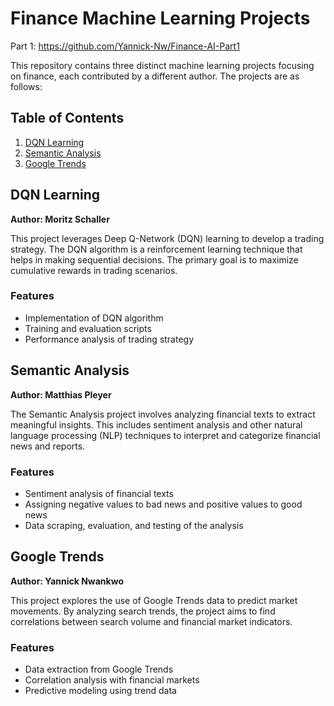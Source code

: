 # Finance Machine Learning Projects

Part 1: https://github.com/Yannick-Nw/Finance-AI-Part1

This repository contains three distinct machine learning projects focusing on finance, each contributed by a different author. The projects are as follows:

## Table of Contents
1. [DQN Learning](#dqn-learning)
2. [Semantic Analysis](#semantic-analysis)
3. [Google Trends](#google-trends)

## DQN Learning
**Author: Moritz Schaller**

This project leverages Deep Q-Network (DQN) learning to develop a trading strategy. The DQN algorithm is a reinforcement learning technique that helps in making sequential decisions. The primary goal is to maximize cumulative rewards in trading scenarios.

### Features
- Implementation of DQN algorithm
- Training and evaluation scripts
- Performance analysis of trading strategy

## Semantic Analysis
**Author: Matthias Pleyer**

The Semantic Analysis project involves analyzing financial texts to extract meaningful insights. This includes sentiment analysis and other natural language processing (NLP) techniques to interpret and categorize financial news and reports.

### Features
- Sentiment analysis of financial texts
- Assigning negative values to bad news and positive values to good news
- Data scraping, evaluation, and testing of the analysis

## Google Trends
**Author: Yannick Nwankwo**

This project explores the use of Google Trends data to predict market movements. By analyzing search trends, the project aims to find correlations between search volume and financial market indicators.

### Features
- Data extraction from Google Trends
- Correlation analysis with financial markets
- Predictive modeling using trend data



